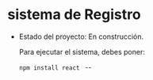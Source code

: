 <h1> sistema de Registro </h1>


- Estado del proyecto: En construcción.


  Para ejecutar el sistema, debes poner:

  ```npm install react ```
--
